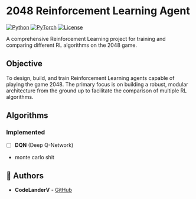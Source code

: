 # 2048 Reinforcement Learning Agent

[![Python](https://img.shields.io/badge/Python-3.8%2B-blue.svg)](https://www.python.org/)
[![PyTorch](https://img.shields.io/badge/PyTorch-2.0%2B-red.svg)](https://pytorch.org/)
[![License](https://img.shields.io/badge/License-MIT-green.svg)](LICENSE)

A comprehensive Reinforcement Learning project for training and comparing different RL algorithms on the 2048 game.

##  Objective

To design, build, and train Reinforcement Learning agents capable of playing the game 2048. The primary focus is on building a robust, modular architecture from the ground up to facilitate the comparison of multiple RL algorithms.

##  Algorithms

### Implemented
- [ ] **DQN** (Deep Q-Network)

- monte carlo shit

## 👥 Authors

- **CodeLanderV** - [GitHub](https://github.com/CodeLanderV)


